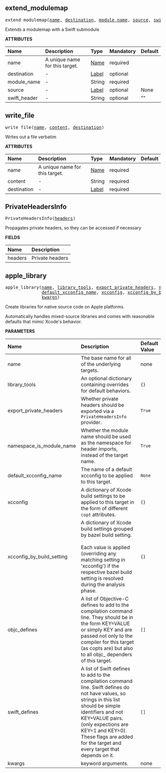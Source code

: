 <!-- Generated with Stardoc: http://skydoc.bazel.build -->

<a id="#extend_modulemap"></a>

## extend_modulemap

<pre>
extend_modulemap(<a href="#extend_modulemap-name">name</a>, <a href="#extend_modulemap-destination">destination</a>, <a href="#extend_modulemap-module_name">module_name</a>, <a href="#extend_modulemap-source">source</a>, <a href="#extend_modulemap-swift_header">swift_header</a>)
</pre>

Extends a modulemap with a Swift submodule

**ATTRIBUTES**


| Name  | Description | Type | Mandatory | Default |
| :------------- | :------------- | :------------- | :------------- | :------------- |
| <a id="extend_modulemap-name"></a>name |  A unique name for this target.   | <a href="https://bazel.build/docs/build-ref.html#name">Name</a> | required |  |
| <a id="extend_modulemap-destination"></a>destination |  -   | <a href="https://bazel.build/docs/build-ref.html#labels">Label</a> | optional |  |
| <a id="extend_modulemap-module_name"></a>module_name |  -   | String | required |  |
| <a id="extend_modulemap-source"></a>source |  -   | <a href="https://bazel.build/docs/build-ref.html#labels">Label</a> | optional | None |
| <a id="extend_modulemap-swift_header"></a>swift_header |  -   | String | optional | "" |


<a id="#write_file"></a>

## write_file

<pre>
write_file(<a href="#write_file-name">name</a>, <a href="#write_file-content">content</a>, <a href="#write_file-destination">destination</a>)
</pre>

Writes out a file verbatim

**ATTRIBUTES**


| Name  | Description | Type | Mandatory | Default |
| :------------- | :------------- | :------------- | :------------- | :------------- |
| <a id="write_file-name"></a>name |  A unique name for this target.   | <a href="https://bazel.build/docs/build-ref.html#name">Name</a> | required |  |
| <a id="write_file-content"></a>content |  -   | String | required |  |
| <a id="write_file-destination"></a>destination |  -   | <a href="https://bazel.build/docs/build-ref.html#labels">Label</a> | required |  |


<a id="#PrivateHeadersInfo"></a>

## PrivateHeadersInfo

<pre>
PrivateHeadersInfo(<a href="#PrivateHeadersInfo-headers">headers</a>)
</pre>

Propagates private headers, so they can be accessed if necessary

**FIELDS**


| Name  | Description |
| :------------- | :------------- |
| <a id="PrivateHeadersInfo-headers"></a>headers |  Private headers    |


<a id="#apple_library"></a>

## apple_library

<pre>
apple_library(<a href="#apple_library-name">name</a>, <a href="#apple_library-library_tools">library_tools</a>, <a href="#apple_library-export_private_headers">export_private_headers</a>, <a href="#apple_library-namespace_is_module_name">namespace_is_module_name</a>,
              <a href="#apple_library-default_xcconfig_name">default_xcconfig_name</a>, <a href="#apple_library-xcconfig">xcconfig</a>, <a href="#apple_library-xcconfig_by_build_setting">xcconfig_by_build_setting</a>, <a href="#apple_library-objc_defines">objc_defines</a>, <a href="#apple_library-swift_defines">swift_defines</a>,
              <a href="#apple_library-kwargs">kwargs</a>)
</pre>

Create libraries for native source code on Apple platforms.

Automatically handles mixed-source libraries and comes with
reasonable defaults that mimic Xcode's behavior.


**PARAMETERS**


| Name  | Description | Default Value |
| :------------- | :------------- | :------------- |
| <a id="apple_library-name"></a>name |  The base name for all of the underlying targets.   |  none |
| <a id="apple_library-library_tools"></a>library_tools |  An optional dictionary containing overrides for                 default behaviors.   |  <code>{}</code> |
| <a id="apple_library-export_private_headers"></a>export_private_headers |  Whether private headers should be exported via                         a <code>PrivateHeadersInfo</code> provider.   |  <code>True</code> |
| <a id="apple_library-namespace_is_module_name"></a>namespace_is_module_name |  Whether the module name should be used as the                           namespace for header imports, instead of the target name.   |  <code>True</code> |
| <a id="apple_library-default_xcconfig_name"></a>default_xcconfig_name |  The name of a default xcconfig to be applied to this target.   |  <code>None</code> |
| <a id="apple_library-xcconfig"></a>xcconfig |  A dictionary of Xcode build settings to be applied to this target in the           form of different <code>copt</code> attributes.   |  <code>{}</code> |
| <a id="apple_library-xcconfig_by_build_setting"></a>xcconfig_by_build_setting |  A dictionary of Xcode build settings grouped by bazel build setting.<br><br>                           Each value is applied (overriding any matching setting in 'xcconfig') if                            the respective bazel build setting is resolved during the analysis phase.   |  <code>{}</code> |
| <a id="apple_library-objc_defines"></a>objc_defines |  A list of Objective-C defines to add to the compilation command line. They should be in the form KEY=VALUE or simply KEY and are passed not only to the compiler for this target (as copts are) but also to all objc_ dependers of this target.   |  <code>[]</code> |
| <a id="apple_library-swift_defines"></a>swift_defines |  A list of Swift defines to add to the compilation command line. Swift defines do not have values, so strings in this list should be simple identifiers and not KEY=VALUE pairs. (only expections are KEY=1 and KEY=0). These flags are added for the target and every target that depends on it.   |  <code>[]</code> |
| <a id="apple_library-kwargs"></a>kwargs |  keyword arguments.   |  none |


